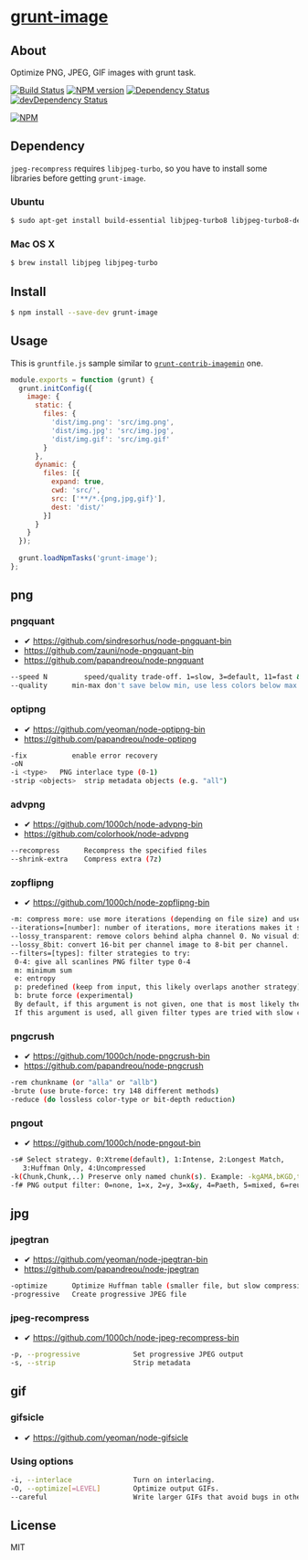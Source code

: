 # [grunt-image](https://npmjs.org/package/grunt-image)

## About

Optimize PNG, JPEG, GIF images with grunt task.

[![Build Status](https://travis-ci.org/1000ch/grunt-image.png?branch=master)](https://travis-ci.org/1000ch/grunt-image)
[![NPM version](https://badge.fury.io/js/grunt-image.png)](http://badge.fury.io/js/grunt-image)
[![Dependency Status](https://david-dm.org/1000ch/grunt-image.png)](https://david-dm.org/1000ch/grunt-image)
[![devDependency Status](https://david-dm.org/1000ch/grunt-image/dev-status.png)](https://david-dm.org/1000ch/grunt-image#info=devDependencies)

[![NPM](https://nodei.co/npm/grunt-image.png)](https://nodei.co/npm/grunt-image/)

## Dependency

`jpeg-recompress` requires `libjpeg-turbo`, so you have to install some libraries before getting `grunt-image`.

### Ubuntu

```sh
$ sudo apt-get install build-essential libjpeg-turbo8 libjpeg-turbo8-dev
```

### Mac OS X

```sh
$ brew install libjpeg libjpeg-turbo
```

## Install

```sh
$ npm install --save-dev grunt-image
```

## Usage

This is `gruntfile.js` sample similar to [`grunt-contrib-imagemin`](https://github.com/gruntjs/grunt-contrib-imagemin) one. 

```js
module.exports = function (grunt) {
  grunt.initConfig({
    image: {
      static: {
        files: { 
          'dist/img.png': 'src/img.png',
          'dist/img.jpg': 'src/img.jpg',
          'dist/img.gif': 'src/img.gif'
        }
      },
      dynamic: {
        files: [{
          expand: true,
          cwd: 'src/', 
          src: ['**/*.{png,jpg,gif}'],
          dest: 'dist/'
        }]
      }
    }
  });
    
  grunt.loadNpmTasks('grunt-image');
};
```

## png

### pngquant

- ✔ https://github.com/sindresorhus/node-pngquant-bin
- https://github.com/zauni/node-pngquant-bin
- https://github.com/papandreou/node-pngquant

```sh
--speed N         speed/quality trade-off. 1=slow, 3=default, 11=fast & rough
--quality      min-max don't save below min, use less colors below max (0-100)
```

### optipng

- ✔ https://github.com/yeoman/node-optipng-bin
- https://github.com/papandreou/node-optipng

```sh
-fix           enable error recovery
-oN
-i <type>   PNG interlace type (0-1)
-strip <objects>  strip metadata objects (e.g. "all")
```

### advpng

- ✔ https://github.com/1000ch/node-advpng-bin
- https://github.com/colorhook/node-advpng

```sh
--recompress      Recompress the specified files
--shrink-extra    Compress extra (7z)
```

### zopflipng

- ✔ https://github.com/1000ch/node-zopflipng-bin

```sh
-m: compress more: use more iterations (depending on file size) and use block split strategy 3
--iterations=[number]: number of iterations, more iterations makes it slower but provides slightly better compression. Default: 15 for small files, 5 for large files.
--lossy_transparent: remove colors behind alpha channel 0. No visual difference, removes hidden information.
--lossy_8bit: convert 16-bit per channel image to 8-bit per channel.
--filters=[types]: filter strategies to try:
 0-4: give all scanlines PNG filter type 0-4
 m: minimum sum
 e: entropy
 p: predefined (keep from input, this likely overlaps another strategy)
 b: brute force (experimental)
 By default, if this argument is not given, one that is most likely the best for this image is chosen by trying faster compression with each type.
 If this argument is used, all given filter types are tried with slow compression and the best result retained. A good set of filters to try is --filters=0me.
```

### pngcrush

- ✔ https://github.com/1000ch/node-pngcrush-bin
- https://github.com/papandreou/node-pngcrush

```sh
-rem chunkname (or "alla" or "allb")
-brute (use brute-force: try 148 different methods)
-reduce (do lossless color-type or bit-depth reduction)
```

### pngout

- ✔ https://github.com/1000ch/node-pngout-bin

```sh
-s# Select strategy. 0:Xtreme(default), 1:Intense, 2:Longest Match,
   3:Huffman Only, 4:Uncompressed
-k(Chunk,Chunk,..) Preserve only named chunk(s). Example: -kgAMA,bKGD,tEXt
-f# PNG output filter: 0=none, 1=x, 2=y, 3=x&y, 4=Paeth, 5=mixed, 6=reuse
```

## jpg

### jpegtran

- ✔ https://github.com/yeoman/node-jpegtran-bin
- https://github.com/papandreou/node-jpegtran

```sh
-optimize      Optimize Huffman table (smaller file, but slow compression)
-progressive   Create progressive JPEG file
```

### jpeg-recompress

- ✔ https://github.com/1000ch/node-jpeg-recompress-bin

```sh
-p, --progressive             Set progressive JPEG output
-s, --strip                   Strip metadata
```

## gif

### gifsicle

- ✔ https://github.com/yeoman/node-gifsicle

### Using options

```sh
-i, --interlace               Turn on interlacing.
-O, --optimize[=LEVEL]        Optimize output GIFs.
--careful                     Write larger GIFs that avoid bugs in other programs.
```

## License

MIT

